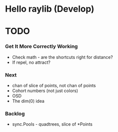 # Hello raylib (Develop)



# TODO

### Get It More Correctly Working

- Check math - are the shortcuts right for distance?
- If repel, no attract?

### Next

- chan of slice of points, not chan of points
- Cohort numbers (not just colors)
- OSD
- The dim(0) idea


### Backlog

- sync.Pools - quadtrees, slice of *Points


